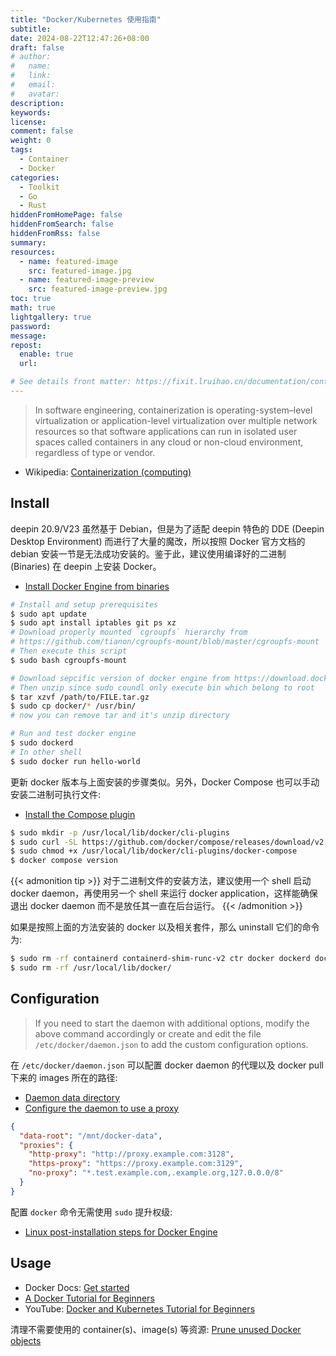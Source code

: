 ```yaml
---
title: "Docker/Kubernetes 使用指南"
subtitle:
date: 2024-08-22T12:47:26+08:00
draft: false
# author:
#   name:
#   link:
#   email:
#   avatar:
description:
keywords:
license:
comment: false
weight: 0
tags:
  - Container
  - Docker
categories:
  - Toolkit
  - Go
  - Rust
hiddenFromHomePage: false
hiddenFromSearch: false
hiddenFromRss: false
summary:
resources:
  - name: featured-image
    src: featured-image.jpg
  - name: featured-image-preview
    src: featured-image-preview.jpg
toc: true
math: true
lightgallery: true
password:
message:
repost:
  enable: true
  url:

# See details front matter: https://fixit.lruihao.cn/documentation/content-management/introduction/#front-matter
---
```


> In software engineering, containerization is operating-system–level virtualization or application-level virtualization over multiple network resources so that software applications can run in isolated user spaces called containers in any cloud or non-cloud environment, regardless of type or vendor.

<!--more-->

- Wikipedia: [Containerization (computing)](https://en.wikipedia.org/wiki/Containerization_(computing))

## Install

deepin 20.9/V23 虽然基于 Debian，但是为了适配 deepin 特色的 DDE (Deepin Desktop Environment) 而进行了大量的魔改，所以按照 Docker 官方文档的 debian 安装一节是无法成功安装的。鉴于此，建议使用编译好的二进制 (Binaries) 在 deepin 上安装 Docker。

- [Install Docker Engine from binaries](https://docs.docker.com/engine/install/binaries/)

```sh
# Install and setup prerequisites
$ sudo apt update
$ sudo apt install iptables git ps xz
# Download properly mounted `cgroupfs` hierarchy from 
# https://github.com/tianon/cgroupfs-mount/blob/master/cgroupfs-mount
# Then execute this script
$ sudo bash cgroupfs-mount

# Download sepcific version of docker engine from https://download.docker.com/linux/static/stable/
# Then unzip since sudo coundl only execute bin which belong to root
$ tar xzvf /path/to/FILE.tar.gz 
$ sudo cp docker/* /usr/bin/
# now you can remove tar and it's unzip directory

# Run and test docker engine
$ sudo dockerd
# In other shell
$ sudo docker run hello-world
```

更新 docker 版本与上面安装的步骤类似。另外，Docker Compose 也可以手动安装二进制可执行文件:

- [Install the Compose plugin](https://docs.docker.com/compose/install/linux/#install-the-plugin-manually)

```sh
$ sudo mkdir -p /usr/local/lib/docker/cli-plugins
$ sudo curl -SL https://github.com/docker/compose/releases/download/v2.32.0/docker-compose-linux-x86_64 -o /usr/local/lib/docker/cli-plugins/docker-compose
$ sudo chmod +x /usr/local/lib/docker/cli-plugins/docker-compose
$ docker compose version
```

{{< admonition tip >}}
对于二进制文件的安装方法，建议使用一个 shell 启动 docker daemon，再使用另一个 shell 来运行 docker application，这样能确保退出 docker daemon 而不是放任其一直在后台运行。
{{< /admonition >}}

如果是按照上面的方法安装的 docker 以及相关套件，那么 uninstall 它们的命令为:

```sh
$ sudo rm -rf containerd containerd-shim-runc-v2 ctr docker dockerd docker-init docker-proxy runc
$ sudo rm -rf /usr/local/lib/docker/
```

## Configuration

> If you need to start the daemon with additional options, modify the above command accordingly or create and edit the file `/etc/docker/daemon.json` to add the custom configuration options.

在 `/etc/docker/daemon.json` 可以配置 docker daemon 的代理以及 docker pull 下来的 images 所在的路径:

- [Daemon data directory](https://docs.docker.com/engine/daemon/#daemon-data-directory)
- [Configure the daemon to use a proxy](https://docs.docker.com/engine/daemon/proxy/)

```json
{
  "data-root": "/mnt/docker-data",
  "proxies": {
    "http-proxy": "http://proxy.example.com:3128",
    "https-proxy": "https://proxy.example.com:3129",
    "no-proxy": "*.test.example.com,.example.org,127.0.0.0/8"
  }
}
```

配置 `docker` 命令无需使用 `sudo` 提升权级:

- [Linux post-installation steps for Docker Engine](https://docs.docker.com/engine/install/linux-postinstall/)

## Usage

- Docker Docs: [Get started](https://docs.docker.com/get-started/)
- [A Docker Tutorial for Beginners](https://docker-curriculum.com/#webapps-with-docker)
- YouTube: [Docker and Kubernetes Tutorial for Beginners](https://www.youtube.com/playlist?list=PLy7NrYWoggjwPggqtFsI_zMAwvG0SqYCb)

清理不需要使用的 container(s)、image(s) 等资源: [Prune unused Docker objects](https://docs.docker.com/engine/manage-resources/pruning/)
